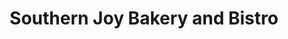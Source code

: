 ---
title: "Southern Joy Bakery and Bistro"
url: /cleburne/southern-joy-bakery-and-bistro/
shop: Bäckerei
---